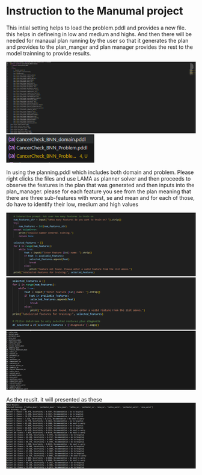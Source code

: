 # Instruction to the Manumal project

This intial setting helps to load the problem.pddl and provides a new file. this helps in defineing in low and medium and highs. 
And then there will be needed for manaual plan running by the user so that it generates the plan and provides to the plan_manger and plan manager provides the rest to the model trainning to provide results. 

![alt text](image.png)
![alt text](image-1.png)



In using the planning.pddl which includes both domain and problem. Please right clicks the files and use LAMA as planner solver and then proceeds to observe the features in the plan that was generated and then inputs into the plan_manager.
please for each feature you see from the plan meaning that there are three sub-features with worst, se and mean and for each of those, do have to identify their low, medium and high values

![alt text](image-2.png)
![alt text](image-3.png)
![alt text](image-4.png)



As the reuslt. it will presented as these
![alt text](image-5.png)